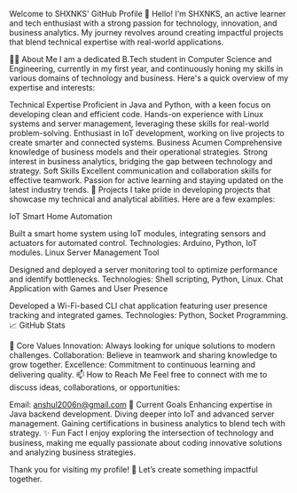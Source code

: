 Welcome to SHXNKS' GitHub Profile 🌟
Hello! I'm SHXNKS, an active learner and tech enthusiast with a strong passion for technology, innovation, and business analytics. My journey revolves around creating impactful projects that blend technical expertise with real-world applications.

👨‍💻 About Me
I am a dedicated B.Tech student in Computer Science and Engineering, currently in my first year, and continuously honing my skills in various domains of technology and business. Here's a quick overview of my expertise and interests:

Technical Expertise
Proficient in Java and Python, with a keen focus on developing clean and efficient code.
Hands-on experience with Linux systems and server management, leveraging these skills for real-world problem-solving.
Enthusiast in IoT development, working on live projects to create smarter and connected systems.
Business Acumen
Comprehensive knowledge of business models and their operational strategies.
Strong interest in business analytics, bridging the gap between technology and strategy.
Soft Skills
Excellent communication and collaboration skills for effective teamwork.
Passion for active learning and staying updated on the latest industry trends.
📂 Projects
I take pride in developing projects that showcase my technical and analytical abilities. Here are a few examples:

IoT Smart Home Automation

Built a smart home system using IoT modules, integrating sensors and actuators for automated control.
Technologies: Arduino, Python, IoT modules.
Linux Server Management Tool

Designed and deployed a server monitoring tool to optimize performance and identify bottlenecks.
Technologies: Shell scripting, Python, Linux.
Chat Application with Games and User Presence

Developed a Wi-Fi-based CLI chat application featuring user presence tracking and integrated games.
Technologies: Python, Socket Programming.
📈 GitHub Stats


🌟 Core Values
Innovation: Always looking for unique solutions to modern challenges.
Collaboration: Believe in teamwork and sharing knowledge to grow together.
Excellence: Commitment to continuous learning and delivering quality.
📫 How to Reach Me
Feel free to connect with me to discuss ideas, collaborations, or opportunities:

Email: anshul2006n@gmail.com
🌱 Current Goals
Enhancing expertise in Java backend development.
Diving deeper into IoT and advanced server management.
Gaining certifications in business analytics to blend tech with strategy.
✨ Fun Fact
I enjoy exploring the intersection of technology and business, making me equally passionate about coding innovative solutions and analyzing business strategies.

Thank you for visiting my profile! 🚀 Let’s create something impactful together.
